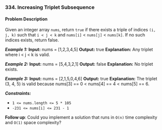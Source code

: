 ### 334. Increasing Triplet Subsequence

#### Problem Description

Given an integer array `nums`, return `true` if there exists a triple of indices `(i, j, k)` such that `i < j < k` and `nums[i]` < `nums[j]` < `nums[k]`. If no such indices exists, return false.

 
***Example 1:*** 
**Input:**  nums = [1,2,3,4,5]
**Output:**  true
**Explanation:** Any triplet where i < j < k is valid.

***Example 2:*** 
**Input:**  nums = [5,4,3,2,1]
**Output:**  false
**Explanation:** No triplet exists.

***Example 3:*** 
**Input:**  nums = [2,1,5,0,4,6]
**Output:**  true
**Explanation:** The triplet (3, 4, 5) is valid because nums[3] == 0 < nums[4] == 4 < nums[5] == 6.
 
***Constraints:*** 
- `1 <= nums.length <= 5 * 105`
- `-231 <= nums[i] <= 231 - 1`
 
**Follow up**: Could you implement a solution that runs in `O(n)` time complexity and `O(1)` space complexity?
